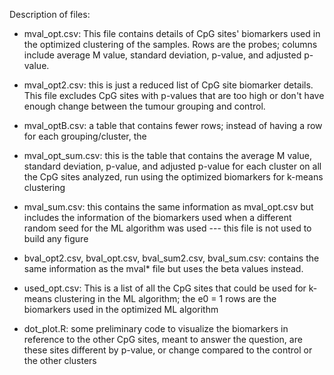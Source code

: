 Description of files:

 - mval_opt.csv: This file contains details of CpG sites' biomarkers used in the optimized clustering of the samples. Rows are the probes; columns include average M value, standard deviation, p-value, and adjusted p-value.  
 - mval_opt2.csv: this is just a reduced list of CpG site biomarker details. This file excludes CpG sites with p-values that are too high or don't have enough change between the tumour grouping and control. 
 - mval_optB.csv: a table that contains fewer rows; instead of having a row for each grouping/cluster, the 


 - mval_opt_sum.csv: this is the table that contains the average M value, standard deviation, p-value, and adjusted p-value for each cluster on all the CpG sites analyzed, run using the optimized biomarkers for k-means clustering    
 - mval_sum.csv: this contains the same information as mval_opt.csv but includes the information of the biomarkers used when a different random seed for the ML algorithm was used --- this file is not used to build any figure

- bval_opt2.csv, bval_opt.csv, bval_sum2.csv, bval_sum.csv: contains the same information as the mval* file but uses the beta values instead.

- used_opt.csv: This is a list of all the CpG sites that could be used for k-means clustering in the ML algorithm; the e0 = 1 rows are the biomarkers used in the optimized ML algorithm

- dot_plot.R: some preliminary code to visualize the biomarkers in reference to the other CpG sites, meant to answer the question, are these sites different by p-value, or change compared to the control or the other clusters
